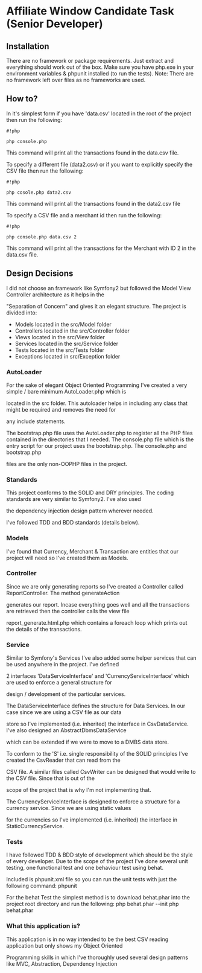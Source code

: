 Affiliate Window Candidate Task (Senior Developer)
===============================
## Installation ##
There are no framework or package requirements. Just extract and everything should work out of the box.
Make sure you have php.exe in your environment variables & phpunit installed (to run the tests).
Note: There are no framework left over files as no frameworks are used.

## How to? ##
In it's simplest form if you have 'data.csv' located in the root of the project then run the following:

```
#!php

php console.php
```
This command will print all the transactions found in the data.csv file.


To specify a different file (data2.csv) or if you want to explicitly specify the CSV file then run the following:

```
#!php

php cosole.php data2.csv
```

This command will print all the transactions found in the data2.csv file

To specify a CSV file and a merchant id then run the following:

```
#!php

php console.php data.csv 2
```
This command will print all the transactions for the Merchant with ID 2 in the data.csv file.


## Design Decisions ##
I did not choose an framework like Symfony2 but followed the Model View Controller architecture as it helps in the 

"Separation of Concern" and gives it an elegant structure.
The project is divided into:
* Models located in the src/Model folder
* Controllers located in the src/Controller folder
* Views located in the src/View folder
* Services located in the src/Service folder
* Tests located in the src/Tests folder
* Exceptions located in src/Exception folder

### AutoLoader ###
For the sake of elegant Object Oriented Programming I've created a very simple / bare minimum AutoLoader.php which is 

located in the src folder. This autoloader helps in including any class that might be required and removes the need for 

any include statements.

The bootstrap.php file uses the AutoLoader.php to register all the PHP files contained in the directories that I needed.
The console.php file which is the entry script for our project uses the bootstrap.php. The console.php and bootstrap.php 

files are the only non-OOPHP files in the project.

### Standards ###
This project conforms to the SOLID and DRY principles. The coding standards are very similar to Symfony2. I've also used 

the dependency injection design pattern wherever needed.

I've followed TDD and BDD standards (details below).

### Models ###
I've found that Currency, Merchant & Transaction are entities that our project will need so I've created them as Models.

### Controller ###
Since we are only generating reports so I've created a Controller called ReportController. The method generateAction 

generates our report.
Incase everything goes well and all the transactions are retrieved then the controller calls the view file 

report_generate.html.php which contains a foreach loop which prints out the details of the transactions.

### Service ###
Similar to Symfony's Services I've also added some helper services that can be used anywhere in the project. I've defined 

2 interfaces 'DataServiceInterface' and 'CurrencyServiceInterface' which are used to enforce a general structure for 

design / development of the particular services.

The DataServiceInterface defines the structure for Data Services. In our case since we are using a CSV file as our data 

store so I've implemented (i.e. inherited) the interface in CsvDataService. I've also designed an AbstractDbmsDataService 

which can be extended if we were to move to a DMBS data store.

To conform to the 'S' i.e. single responsibility of the SOLID principles I've created the CsvReader that can read from the 

CSV file. A similar files called CsvWriter can be designed that would write to the CSV file. Since that is out of the 

scope of the project that is why I'm not implementing that.

The CurrencyServiceInterface is designed to enforce a structure for a currency service. Since we are using static values 

for the currencies so I've implemented (i.e. inherited) the interface in StaticCurrencyService.

### Tests ###
I have followed TDD & BDD style of development which should be the style of every developer. 
Due to the scope of the project I've done several unit testing, one functional test and one behaviour test using behat. 

Included is phpunit.xml file so you can run the unit tests with just the following command:
phpunit

For the behat Test the simplest method is to download behat.phar into the project root directory and run the following:
php behat.phar --init
php behat.phar

### What this application is? ###
This application is in no way intended to be the best CSV reading application but only shows my Object Oriented 

Programming skills in which I've thoroughly used several design patterns like MVC, Abstraction, Dependency Injection